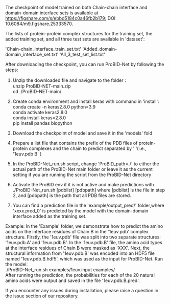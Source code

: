 The checkpoint of model trained on both Chain-chain interface and domain-domain interface sets is available at https://figshare.com/s/ebbd5184c0a46fb2b179; DOI 10.6084/m9.figshare.25333570.

The lists of protein-protein complex structures for the training set, the added training set, and all three test sets are available in 'dataset':

'Chain-chain_interface_train_set.txt'
'Added_domain-domain_interface_set.txt'
'All_3_test_set_list.txt'

After downloading the checkpoint, you can run ProBID-Net by following the steps:

1. Unzip the downloaded file and navigate to the folder：  
   unzip ProBID-NET-main.zip  
   cd ./ProBID-NET-main/

2. Create conda environment and install keras with command in 'install':  
   conda create -n keras2.8.0 python=3.9   
   conda activate keras2.8.0  
   conda install keras=2.8.0  
   pip install pandas biopython  

3. Download the checkpoint of model and save it in the 'models' fold
   
4. Prepare a list file that contains the prefix of the PDB files of protein-protein complexes and
   the chain to predict separated by '  '(i.e., '1euv.pdb  B' )

5. In the ProBID-Net_run.sh script, change 'ProBID_path=./' to either the actual path of the ProBID-Net main folder
   or leave it as the current setting if you are running the script from the ProBID-Net directory

6. Activate the ProBID env if it is not active and make predictions with
  ./ProBID-Net_run.sh [pdblist] [pdbpath]
   where [pdblist] is the file in step 2, and [pdbpath] is the path that all PDB files are stored.
   
7. You can find a prediction file in the 'example/output_pred/' folder,where 'xxxx.pred_0' is 
   predicted by the model with the domain-domain interface added as the training set.

Example:
In the 'Example' folder, we demonstrate how to predict the amino acids on the interface residues of Chain B in the '1euv.pdb' complex structure.
Firstly, the '1euv.pdb' file was split into two separate structures: '1euv.pdb.A' and '1euv.pdb.B'.   In the '1euv.pdb.B' file, the amino acid types 
at the interface residues of Chain B were masked as 'XXX'.
Next, the structural information from '1euv.pdb.B' was encoded into an HDF5 file named '1euv.pdb.B.hdf5', which was used as the input for ProBID-Net.
Run the model:  
   ./ProBID-Net_run.sh examples/1euv.input examples/  
After running the prediction, the probabilities for each of the 20 natural amino acids were output and saved in the file '1euv.pdb.B.pred'.

If you encounter any issues during installation, please raise a question in the issue section of our repository.


